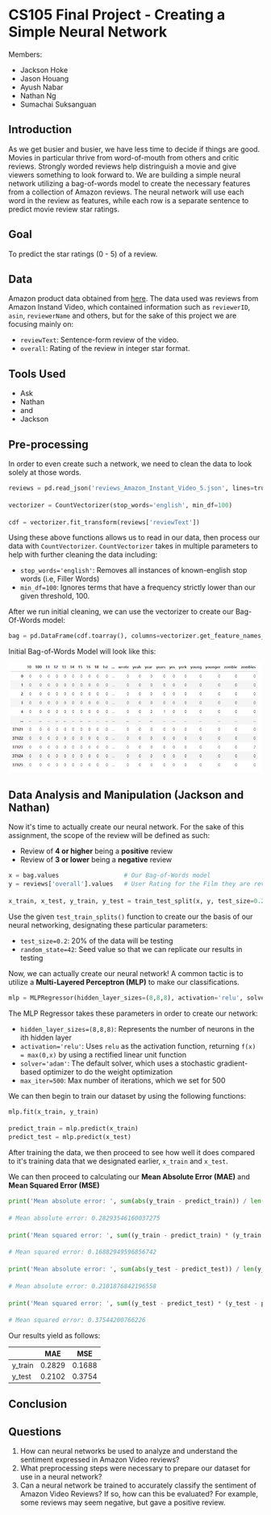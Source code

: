 # CS105 Final Project - Creating a Simple Neural Network

Members:
* Jackson Hoke
* Jason Houang
* Ayush Nabar
* Nathan Ng
* Sumachai Suksanguan

## Introduction

As we get busier and busier, we have less time to decide if things are good.  Movies in particular thrive from word-of-mouth from others and critic reviews.  Strongly worded reviews help distringuish a movie and give viewers something to look forward to.  We are building a simple neural network utilizing a bag-of-words model to create the necessary features from a collection of Amazon reviews.  The neural network will use each word in the review as features, while each row is a separate sentence to predict movie review star ratings.

## Goal

To predict the star ratings (0 - 5) of a review.

## Data
Amazon product data obtained from [here](jmcauley.ucsd.edu/data/amazon).  The data used was reviews from Amazon Instand Video, which contained information such as `reviewerID`, `asin`, `reviewerName` and others, but for the sake of this project we are focusing mainly on:
* `reviewText`: Sentence-form review of the video. 
* `overall`: Rating of the review in integer star format.

## Tools Used

* Ask
* Nathan
* and
* Jackson 

## Pre-processing

In order to even create such a network, we need to clean the data to look solely at those words.

```py
reviews = pd.read_json('reviews_Amazon_Instant_Video_5.json', lines=true)       # Read in Our Data

vectorizer = CountVectorizer(stop_words='english', min_df=100)                  # Uses Stop Words to remove filler "English Words"

cdf = vectorizer.fit_transform(reviews['reviewText'])                           # Runs vectorizer on our review text
```

Using these above functions allows us to read in our data, then process our data with `CountVectorizer`.  `CountVectorizer` takes in multiple parameters to help with further cleaning the data including:
* `stop_words='english'`: Removes all instances of known-english stop words (i.e, Filler Words)
* `min_df=100`: Ignores terms that have a frequency strictly lower than our given threshold, 100.

After we run initial cleaning, we can use the vectorizer to create our Bag-Of-Words model:
```py
bag = pd.DataFrame(cdf.toarray(), columns=vectorizer.get_feature_names_out())
```

Initial Bag-of-Words Model will look like this:

![Bag_Words](./report_images/initial_data.png)

## Data Analysis and Manipulation (Jackson and Nathan)

Now it's time to actually create our neural network.  For the sake of this assignment, the scope of the review will be defined as such:
* Review of __**4 or higher**__ being a __positive__ review
* Review of __**3 or lower**__ being a __negative__ review

```py
x = bag.values                  # Our Bag-of-Words model
y = reviews['overall'].values   # User Rating for the Film they are reviewing

x_train, x_test, y_train, y_test = train_test_split(x, y, test_size=0.2, random_state=42)
```

Use the given `test_train_splits()` function to create our the basis of our neural networking, designating these particular parameters:
* `test_size=0.2`: 20% of the data will be testing
* `random_state=42`: Seed value so that we can replicate our results in testing

Now, we can actually create our neural network!  A common tactic is to utilize a **Multi-Layered Perceptron (MLP)** to make our classifications. 

```py
mlp = MLPRegressor(hidden_layer_sizes=(8,8,8), activation='relu', solver='adam', max_iter=500)
```

The MLP Regressor takes these parameters in order to create our network:
* `hidden_layer_sizes=(8,8,8)`: Represents the number of neurons in the ith hidden layer
* `activation='relu'`: Uses `relu` as the activation function, returning `f(x) = max(0,x)` by using a rectified linear unit function
* `solver='adam'`: The default solver, which uses a stochastic gradient-based optimizer to do the weight optimization
* `max_iter=500`: Max number of iterations, which we set for 500

We can then begin to train our dataset by using the following functions:

```py
mlp.fit(x_train, y_train)

predict_train = mlp.predict(x_train)
predict_test = mlp.predict(x_test)
```

After training the data, we then proceed to see how well it does compared to it's training data that we designated earlier, `x_train` and `x_test`.

We can then proceed to calculating our **Mean Absolute Error (MAE)** and **Mean Squared Error (MSE)**

```py
print('Mean absolute error: ', sum(abs(y_train - predict_train)) / len(y_train))

# Mean absolute error: 0.28293546160037275

print('Mean squared error: ', sum((y_train - predict_train) * (y_train - predict_train)) / len(y_train))

# Mean squared error: 0.16882949596856742

print('Mean absolute error: ', sum(abs(y_test - predict_test)) / len(y_train))

# Mean absolute error: 0.2101876842196558

print('Mean squared error: ', sum((y_test - predict_test) * (y_test - predict_test)) / len(y_train))

# Mean squared error: 0.37544200766226
```

Our results yield as follows:

|         | MAE     | MSE    |
| ------- | ------- | ------ |
| y_train | 0.2829  | 0.1688 |
| y_test  | 0.2102  | 0.3754 |


## Conclusion

## Questions

1. How can neural networks be used to analyze and understand the sentiment expressed in Amazon Video reviews?
2. What preprocessing steps were necessary to prepare our dataset for use in a neural network?
3. Can a neural network be trained to accurately classify the sentiment of Amazon Video Reviews?  If so, how can this be evaluated?  For example, some reviews may seem negative, but gave a positive review.